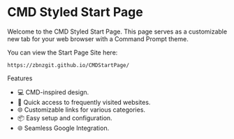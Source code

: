 # CMD Styled Start Page

Welcome to the CMD Styled Start Page. This page serves as a customizable new tab for your web browser with a Command Prompt theme.

You can view the Start Page Site here:
```
https://zbnzgit.github.io/CMDStartPage/
```
Features

- 💻 CMD-inspired design.
- 🚀 Quick access to frequently visited websites.
- 🌐 Customizable links for various categories.
- 📦 Easy setup and configuration.
- 🌐 Seamless Google Integration.

